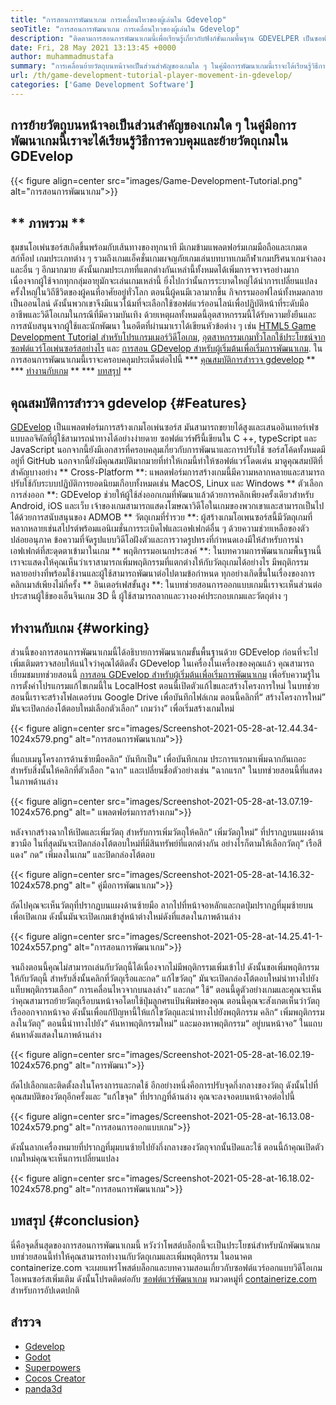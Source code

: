 ```yaml
---
title: "การสอนการพัฒนาเกม การเคลื่อนไหวของผู้เล่นใน Gdevelop" 
seoTitle: "การสอนการพัฒนาเกม การเคลื่อนไหวของผู้เล่นใน Gdevelop" 
description: "ติดตามการสอนการพัฒนาเกมนี้เพื่อเรียนรู้เกี่ยวกับฟังก์ชั่นเกมพื้นฐาน GDEVELPER เป็นซอฟต์แวร์สร้างเกมฟรีสำหรับการสร้างและเผยแพร่เกม" 
date: Fri, 28 May 2021 13:13:45 +0000
author: muhammadmustafa
summary: "การเคลื่อนย้ายวัตถุบนหน้าจอเป็นส่วนสำคัญของเกมใด ๆ ในคู่มือการพัฒนาเกมนี้เราจะได้เรียนรู้วิธีการควบคุมและย้ายวัตถุเกมใน GDEvelop" 
url: /th/game-development-tutorial-player-movement-in-gdevelop/
categories: ['Game Development Software']
---
```


## การย้ายวัตถุบนหน้าจอเป็นส่วนสำคัญของเกมใด ๆ ในคู่มือการพัฒนาเกมนี้เราจะได้เรียนรู้วิธีการควบคุมและย้ายวัตถุเกมใน GDEvelop

{{< figure align=center src="images/Game-Development-Tutorial.png" alt="การสอนการพัฒนาเกม">}}


## ** ภาพรวม **
ชุมชนโอเพ่นซอร์สเกิดขึ้นพร้อมกับเส้นทางของทุกนาที มีเกมข้ามแพลตฟอร์มเกมมือถือและเกมเดสก์ท็อป เกมประเภทต่าง ๆ รวมถึงเกมแอ็คชั่นเกมผจญภัยเกมเล่นบทบาทเกมกีฬาเกมปริศนาเกมจำลองและอื่น ๆ อีกมากมาย ดังนั้นเกมประเภทที่แตกต่างกันเหล่านี้ทั้งหมดได้เพิ่มการจราจรอย่างมากเนื่องจากผู้ใช้จากทุกกลุ่มอายุมักจะเล่นเกมเหล่านี้
ยิ่งไปกว่านั้นการระบาดใหญ่ได้นำการเปลี่ยนแปลงครั้งใหญ่ในวิถีชีวิตของผู้คนที่อาศัยอยู่ทั่วโลก ตอนนี้ผู้คนมีเวลามากขึ้น กิจกรรมออฟไลน์ทั้งหมดกลายเป็นออนไลน์ ดังนั้นพวกเขาจึงมีแนวโน้มที่จะเลือกใช้ซอฟต์แวร์ออนไลน์เพื่อปฏิบัติหน้าที่ระดับมืออาชีพและวิดีโอเกมในกรณีที่มีความบันเทิง ด้วยเหตุผลทั้งหมดนี้อุตสาหกรรมนี้ได้รับความยั่งยืนและการสนับสนุนจากผู้ใช้และนักพัฒนา ในอดีตที่ผ่านมาเราได้เขียนหัวข้อต่าง ๆ เช่น [HTML5 Game Development Tutorial สำหรับโปรแกรมเมอร์วิดีโอเกม][1], [อุตสาหกรรมเกมทั่วโลกใช้ประโยชน์จากซอฟต์แวร์โอเพ่นซอร์สอย่างไร][2] และ [การสอน GDevelop สำหรับผู้เริ่มต้นเพื่อเริ่มการพัฒนาเกม][3]. ในการสอนการพัฒนาเกมนี้เราจะครอบคลุมประเด็นต่อไปนี้
  *** [คุณสมบัติการสำรวจ gdevelop][4] **
  *** [ทำงานกับเกม][5] **
  *** [บทสรุป][6] **

## คุณสมบัติการสำรวจ gdevelop {#Features}
[GDEvelop][7] เป็นแพลตฟอร์มการสร้างเกมโอเพ่นซอร์ส มันสามารถขยายได้สูงและเสนออินเทอร์เฟซแบบลอจิคัลที่ผู้ใช้สามารถนำทางได้อย่างง่ายดาย ซอฟต์แวร์ฟรีนี้เขียนใน C ++, typeScript และ JavaScript นอกจากนี้ยังมีเอกสารที่ครอบคลุมเกี่ยวกับการพัฒนาและการปรับใช้ ซอร์สโค้ดทั้งหมดมีอยู่ที่ GitHub นอกจากนี้ยังมีคุณสมบัติมากมายที่ทำให้เกมนี้ทำให้ซอฟต์แวร์โดดเด่น มาดูคุณสมบัติที่สำคัญบางอย่าง
** Cross-Platform **: แพลตฟอร์มการสร้างเกมนี้มีความหลากหลายและสามารถปรับใช้กับระบบปฏิบัติการยอดนิยมเกือบทั้งหมดเช่น MacOS, Linux และ Windows
** ตัวเลือกการส่งออก **: GDEvelop ช่วยให้ผู้ใช้ส่งออกเกมที่พัฒนาแล้วด้วยการคลิกเพียงครั้งเดียวสำหรับ Android, iOS และเว็บ เจ้าของเกมสามารถแสดงโฆษณาวิดีโอในเกมของพวกเขาและสามารถเป็นไปได้ด้วยการสนับสนุนของ ADMOB
** วัตถุเกมที่ร่ำรวย **: ผู้สร้างเกมโอเพนซอร์สนี้มีวัตถุเกมที่หลากหลายเช่นสไปรต์พร้อมแอนิเมชั่นการระเบิดไฟและเอฟเฟกต์อื่น ๆ ด้วยความช่วยเหลือของตัวปล่อยอนุภาค ข้อความที่จัดรูปแบบวิดีโอฝังตัวและการวาดรูปทรงที่กำหนดเองมีให้สำหรับการนำเอฟเฟกต์ที่สะดุดตาเข้ามาในเกม
** พฤติกรรมอเนกประสงค์ **: ในบทความการพัฒนาเกมพื้นฐานนี้เราจะแสดงให้คุณเห็นว่าเราสามารถเพิ่มพฤติกรรมที่แตกต่างให้กับวัตถุเกมได้อย่างไร มีพฤติกรรมหลายอย่างที่พร้อมใช้งานและผู้ใช้สามารถพัฒนาต่อไปตามข้อกำหนด ทุกอย่างเกิดขึ้นในเรื่องของการคลิกเมาส์เพียงไม่กี่ครั้ง
** อินเตอร์เฟสขั้นสูง **: ในบทช่วยสอนการออกแบบเกมนี้เราจะเห็นส่วนต่อประสานผู้ใช้ของเอ็นจินเกม 3D นี้ ผู้ใช้สามารถลากและวางองค์ประกอบเกมและวัตถุต่าง ๆ

## ทำงานกับเกม {#working}
ส่วนนี้ของการสอนการพัฒนาเกมนี้ได้อธิบายการพัฒนาเกมขั้นพื้นฐานด้วย GDEvelop ก่อนที่จะไปเพิ่มเติมตรวจสอบให้แน่ใจว่าคุณได้ติดตั้ง GDevelop ในเครื่องในเครื่องของคุณแล้ว
คุณสามารถเยี่ยมชมบทช่วยสอนนี้ [การสอน GDEvelop สำหรับผู้เริ่มต้นเพื่อเริ่มการพัฒนาเกม][3] เพื่อรับความรู้ในการตั้งค่าโปรแกรมแก้ไขเกมนี้ใน LocalHost
ตอนนี้เปิดตัวแก้ไขและสร้างโครงการใหม่ ในบทช่วยสอนนี้เราจะสร้างโฟลเดอร์บน Google Drive เพื่อบันทึกไฟล์เกม ตอนนี้คลิกที่“ สร้างโครงการใหม่” มันจะเปิดกล่องโต้ตอบใหม่เลือกตัวเลือก“ เกมว่าง” เพื่อเริ่มสร้างเกมใหม่

{{< figure align=center src="images/Screenshot-2021-05-28-at-12.44.34-1024x579.png" alt="การสอนการพัฒนาเกม">}}

ที่แถบเมนูโครงการด้านซ้ายมือคลิก“ บันทึกเป็น” เพื่อบันทึกเกม
ประการแรกมาเพิ่มฉากกันเถอะ สำหรับสิ่งนั้นให้คลิกที่ตัวเลือก "ฉาก" และเปลี่ยนชื่อตัวอย่างเช่น "ฉากแรก" ในบทช่วยสอนนี้ที่แสดงในภาพด้านล่าง

{{< figure align=center src="images/Screenshot-2021-05-28-at-13.07.19-1024x576.png" alt=" แพลตฟอร์มการสร้างเกม">}}

หลังจากสร้างฉากให้เปิดและเพิ่มวัตถุ สำหรับการเพิ่มวัตถุให้คลิก“ เพิ่มวัตถุใหม่” ที่ปรากฏบนแผงด้านขวามือ ในที่สุดมันจะเปิดกล่องโต้ตอบใหม่ที่มีสินทรัพย์ที่แตกต่างกัน อย่างไรก็ตามให้เลือกวัตถุ“ เรือสีแดง” กด“ เพิ่มลงในเกม” และปิดกล่องโต้ตอบ

{{< figure align=center src="images/Screenshot-2021-05-28-at-14.16.32-1024x578.png" alt=" คู่มือการพัฒนาเกม">}}

ถัดไปคุณจะเห็นวัตถุที่ปรากฏบนแผงด้านซ้ายมือ ลากไปที่หน้าจอหลักและกดปุ่มปรากฏที่มุมซ้ายบนเพื่อเปิดเกม ดังนั้นมันจะเปิดเกมเข้าสู่หน้าต่างใหม่ดังที่แสดงในภาพด้านล่าง

{{< figure align=center src="images/Screenshot-2021-05-28-at-14.25.41-1-1024x557.png" alt="การสอนการพัฒนาเกม">}}

จนถึงตอนนี้คุณไม่สามารถเล่นกับวัตถุนี้ได้เนื่องจากไม่มีพฤติกรรมเพิ่มเข้าไป ดังนั้นขอเพิ่มพฤติกรรมให้กับวัตถุนี้ สำหรับสิ่งนั้นคลิกที่วัตถุเรือและกด“ แก้ไขวัตถุ” มันจะเปิดกล่องโต้ตอบใหม่นำทางไปยังแท็บพฤติกรรมเลือก“ การเคลื่อนไหวจากบนลงล่าง” และกด“ ใช้” ตอนนี้ดูตัวอย่างเกมและคุณจะเห็นว่าคุณสามารถย้ายวัตถุเรือบนหน้าจอโดยใช้ปุ่มลูกศรแป้นพิมพ์ของคุณ ตอนนี้คุณจะสังเกตเห็นว่าวัตถุเรือออกจากหน้าจอ ดังนั้นเพื่อแก้ปัญหานี้ให้แก้ไขวัตถุและนำทางไปยังพฤติกรรม คลิก“ เพิ่มพฤติกรรมลงในวัตถุ” ตอนนี้นำทางไปยัง“ ค้นหาพฤติกรรมใหม่” และมองหาพฤติกรรม“ อยู่บนหน้าจอ” ในแถบค้นหาดังแสดงในภาพด้านล่าง

{{< figure align=center src="images/Screenshot-2021-05-28-at-16.02.19-1024x576.png" alt="การพัฒนา">}}

ถัดไปเลือกและติดตั้งลงในโครงการและกดใช้ อีกอย่างหนึ่งคือการปรับจุดกึ่งกลางของวัตถุ ดังนั้นไปที่คุณสมบัติของวัตถุอีกครั้งและ "แก้ไขจุด" ที่ปรากฏที่ด้านล่าง คุณจะลงจอดบนหน้าจอต่อไปนี้

{{< figure align=center src="images/Screenshot-2021-05-28-at-16.13.08-1024x579.png" alt="การสอนการออกแบบเกม">}}

ดังนั้นลากเครื่องหมายที่ปรากฏที่มุมบนซ้ายไปยังกึ่งกลางของวัตถุจากนั้นปิดและใช้ ตอนนี้ถ้าคุณเปิดตัวเกมใหม่คุณจะเห็นการเปลี่ยนแปลง

{{< figure align=center src="images/Screenshot-2021-05-28-at-16.18.02-1024x578.png" alt="การสอนการพัฒนาเกม">}}


## บทสรุป {#conclusion}
นี่คือจุดสิ้นสุดของการสอนการพัฒนาเกมนี้ หวังว่าโพสต์บล็อกนี้จะเป็นประโยชน์สำหรับนักพัฒนาเกม บทช่วยสอนนี้ทำให้คุณสามารถทำงานกับวัตถุเกมและเพิ่มพฤติกรรม ในอนาคต containerize.com จะเผยแพร่โพสต์บล็อกและบทความสอนเกี่ยวกับซอฟต์แวร์ออกแบบวิดีโอเกมโอเพนซอร์สเพิ่มเติม ดังนั้นโปรดติดต่อกับ [ซอฟต์แวร์พัฒนาเกม][8] หมวดหมู่ที่ [containerize.com][9] สำหรับการอัปเดตปกติ

## สำรวจ
  * [Gdevelop][7]
  * [Godot][10]
  * [Superpowers][11]
  * [Cocos Creator][12]
  * [panda3d][13]

  
[1]: https://blog.containerize.com/2021/05/19/html5-game-development-tutorial-for-video-game-programmers/
[2]: https://blog.containerize.com/game-development-software/how-global-gaming-market-leveraging-open-source-software/
[3]: https://blog.containerize.com/game-development-software/th/game-development-tutorial-player-movement-in-gdevelop/
[4]: #features
[5]: #working
[6]: #Conclusion
[7]: https://products.containerize.com/game-development-software/gdevelop/
[8]: https://products.containerize.com/game-development-software/
[9]: https://www.containerize.com/
[10]: https://products.containerize.com/game-development-software/godot/
[11]: https://products.containerize.com/game-development-software/superpowers/
[12]: https://products.containerize.com/game-development-software/cocos-creator/
[13]: https://products.containerize.com/game-development-software/panda3d/
